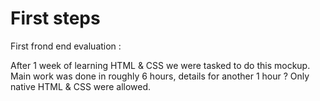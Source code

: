 # First steps

 First frond end evaluation : 
 
 After 1 week of learning HTML & CSS we were tasked to do this mockup.
 Main work was done in roughly 6 hours, details for another 1 hour ? 
 Only native HTML & CSS were allowed. 
